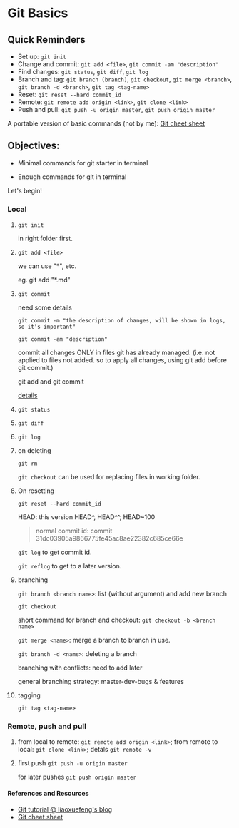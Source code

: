 # Git Basics

## Quick Reminders

* Set up: `git init`
* Change and commit: `git add <file>`, `git commit -am "description"`
* Find changes: `git status`, `git diff`, `git log`
* Branch and tag: `git branch (branch)`, `git checkout`, `git merge <branch>`, `git branch -d <branch>`, `git tag <tag-name>`
* Reset: `git reset --hard commit_id`
* Remote: `git remote add origin <link>`, `git clone <link>`
* Push and pull: `git push -u origin master`, `git push origin master`

A portable version of basic commands (not by me): [Git cheet sheet](git-cheat-sheet.png)


## Objectives:

* Minimal commands for git starter in terminal

* Enough commands for git in terminal

Let's begin!

### Local

1. `git init`

	in right folder first.

2. `git add <file>`
	
	we can use "*", etc.

	eg. git add "*.md"

3. `git commit`

	need some details

	`git commit -m "the description of changes, will be shown in logs, so it's important"`

	`git commit -am "description"`

	commit all changes ONLY in files git has already managed. (i.e. not applied to files not added. so to apply all changes, using git add before git commit.)

	git add and git commit

	[details](http://www.liaoxuefeng.com/wiki/0013739516305929606dd18361248578c67b8067c8c017b000/0013745374151782eb658c5a5ca454eaa451661275886c6000)

4. `git status`

5. `git diff`

6. `git log`

7. on deleting 

	`git rm`

	`git checkout` can be used for replacing files in working folder.

8. On resetting

	`git reset --hard commit_id`

	HEAD: this version
	HEAD^, HEAD^^, HEAD~100

	>normal commit id: commit 31dc03905a9866775fe45ac8ae22382c685ce66e

	`git log`
	to get commit id.

	`git reflog`
	to get to a later version.

 9. branching

	`git branch <branch name>`: list (without argument) and add new branch

	`git checkout`

	short command for branch and checkout: `git checkout -b <branch name>`

	`git merge <name>`: merge a branch to branch in use.

	`git branch -d <name>`: deleting a branch

	branching with conflicts: need to add later

	general branching strategy: master-dev-bugs & features

10. tagging

	`git tag <tag-name>`

### Remote, push and pull

1. from local to remote: `git remote add origin <link>`; from remote to local: `git clone <link>`; detals `git remote -v`

2. first push 
	`git push -u origin master`

	for later pushes `git push origin master`



#### References and Resources
* [Git tutorial @ liaoxuefeng's blog](http://www.liaoxuefeng.com/wiki/0013739516305929606dd18361248578c67b8067c8c017b000)
* [Git cheet sheet](http://www.git-tower.com/blog/assets/2013-05-22-git-cheat-sheet/cheat-sheet-large01.png)

